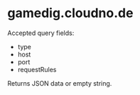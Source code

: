# gamedig.cloudno.de
Accepted query fields: 
 * type
 * host
 * port
 * requestRules

Returns JSON data or empty string.
